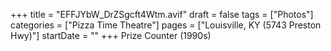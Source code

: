 +++
title = "EFFJYbW_DrZSgcft4Wtm.avif"
draft = false
tags = ["Photos"]
categories = ["Pizza Time Theatre"]
pages = ["Louisville, KY (5743 Preston Hwy)"]
startDate = ""
+++
Prize Counter (1990s)
